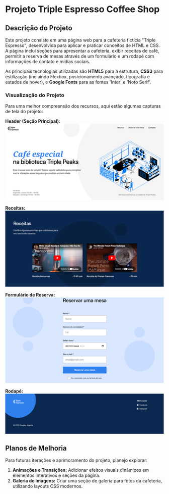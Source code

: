 # Projeto Triple Espresso Coffee Shop

## Descrição do Projeto

Este projeto consiste em uma página web para a cafeteria fictícia "Triple Espresso", desenvolvida para aplicar e praticar conceitos de HTML e CSS. A página inclui seções para apresentar a cafeteria, exibir receitas de café, permitir a reserva de mesas através de um formulário e um rodapé com informações de contato e mídias sociais.

As principais tecnologias utilizadas são **HTML5** para a estrutura, **CSS3** para estilização (incluindo Flexbox, posicionamento avançado, tipografia e estados de hover), e **Google Fonts** para as fontes 'Inter' e 'Noto Serif'.

### Visualização do Projeto

Para uma melhor compreensão dos recursos, aqui estão algumas capturas de tela do projeto:

**Header (Seção Principal):**
![Captura de tela da Seção Principal/Header](./assets/images/header.png)

**Receitas:**
![Captura de tela da Seção de Receitas](./assets/images/recipes.png)

**Formulário de Reserva:**
![Captura de tela do Formulário de Reserva](./assets/images/form.png)

**Rodapé:**
![Captura de tela do Rodapé](./assets/images/footer.png)

## Planos de Melhoria

Para futuras iterações e aprimoramento do projeto, planejo explorar:

1.  **Animações e Transições:** Adicionar efeitos visuais dinâmicos em elementos interativos e seções da página.
2.  **Galeria de Imagens:** Criar uma seção de galeria para fotos da cafeteria, utilizando layouts CSS modernos.
